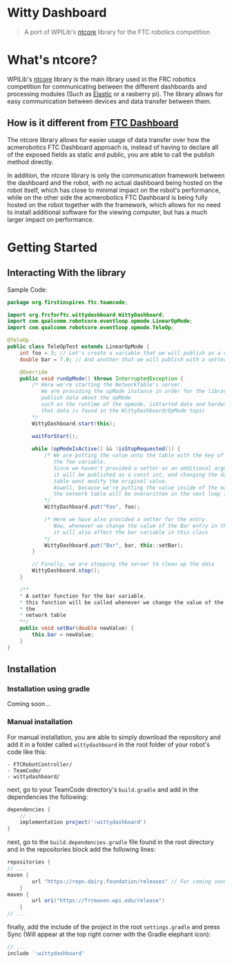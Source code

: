 # Witty Dashboard
> A port of WPILib's [ntcore]([https://github.com/wpilibsuite/ntcore](https://github.com/wpilibsuite/allwpilib/tree/main/ntcore)) library for the FTC robotics competition

# What's ntcore?

WPILib's [ntcore]([https://github.com/wpilibsuite/ntcore](https://github.com/wpilibsuite/allwpilib/tree/main/ntcore)) library is the main library used in the FRC robotics competition for communicating between the different dashboards and processing modules (Such as [Elastic](https://github.com/Gold872/elastic-dashboard) or a rasberry pi).
The library allows for easy communication between devices and data transfer between them.

## How is it different from [FTC Dashboard](https://github.com/acmerobotics/ftc-dashboard)

The ntcore library allows for easier usage of data transfer over how the acmerobotics FTC Dashboard approach is, instead of having to declare all of the exposed fields as static and public, you are able to call the publish method directly.

In addition, the ntcore library is only the communication framework between the dashboard and the robot, with no actual dashboard being hosted on the robot itself, which has close to minimal impact on the robot's performance, while on the other side the acmerobotics FTC Dashboard is being fully hosted on the robot together with the framework, which allows for no need to install additional software for the viewing computer, but has a much larger impact on performance.


# Getting Started
## Interacting With the library
Sample Code: 
```java
package org.firstinspires.ftc.teamcode;

import org.frcforftc.wittydashboard.WittyDashboard;
import com.qualcomm.robotcore.eventloop.opmode.LinearOpMode;
import com.qualcomm.robotcore.eventloop.opmode.TeleOp;

@TeleOp
public class TeleOpTest extends LinearOpMode {
    int foo = 3; // Let's create a variable that we will publish as a const int to the table
    double bar = 7.0; // And another that we will publish with a setter

    @Override
    public void runOpMode() throws InterruptedException {
        /* Here we're starting the NetworkTable's server.
           We are providing the opMode instance in order for the library to automatically
           publish data about the opMode
           such as the runtime of the opmode, isStarted data and hardwaremap data,
           that data is found in the WittyDashboard/OpMode topic
        */
        WittyDashboard.start(this); 

        waitForStart();
        
        while (opModeIsActive() && !isStopRequested()) {
            /* We are putting the value onto the table with the key of "Foo" and the value of
               the foo variable.
               Since we haven't provided a setter as an additional argument for the function,
               it will be published as a const int, and changing the data through the network
               table wont modify the original value.
               Aswell, because we're putting the value inside of the main loop, any change in
               the network table will be overwritten in the next loop iteration
            */
            WittyDashboard.put("Foo", foo); 

            /* Here we have also provided a setter for the entry.
               Now, whenever we change the value of the Bar entry in the table,
               it will also affect the bar variable in this class 
            */
            WittyDashboard.put("Bar", bar, this::setBar);
        }

        // Finally, we are stopping the server to clean up the data
        WittyDashboard.stop();
    }

    /**
    * A setter function for the bar variable,
    * this function will be called whenever we change the value of the bar variable inside of
    * the
    * network table
    **/
    public void setBar(double newValue) {
        this.bar = newValue;
    }
}

```

## Installation
### Installation using gradle
Coming soon...

### Manual installation
For manual installation, you are able to simply download the repository and add it in a folder called `wittydashboard` in the root folder of your robot's code like this: 
```
- FTCRobotController/
- TeamCode/
- wittydashboard/
```

next, go to your TeamCode directory's `build.gradle` and add in the dependencies the following: 
```groovy
dependencies {
    // ... 
    implementation project(':wittydashboard')
}
```
next, go to the `build.dependencies.gradle` file found in the root directory and in the repositories block add the following lines: 
```gradle
repositories {
// ...
maven {
        url "https://repo.dairy.foundation/releases" // For coming soon features, isn't required for now
    }
maven {
        url uri("https://frcmaven.wpi.edu/release")
    }
// ...
```

finally, add the include of the project in the root `settings.gradle` and press Sync (Will appear at the top right corner with the Gradle elephant icon): 
```groovy
// ...
include ':wittydashboard'
```

